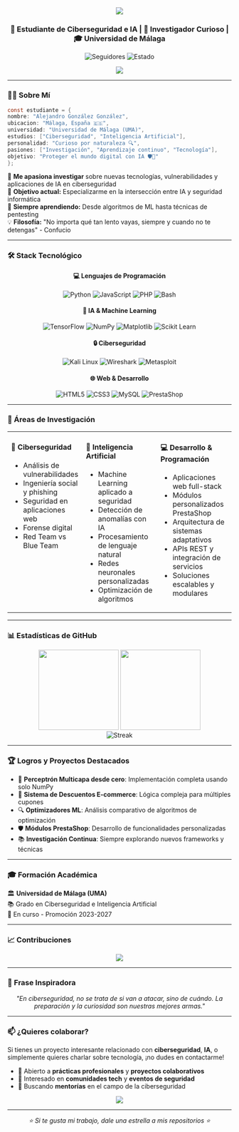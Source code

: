 <div align="center">
  <img src="https://capsule-render.vercel.app/api?type=waving&color=gradient&customColorList=12&height=200&section=header&text=¡Hola!%20Soy%20Alejandro%20González&fontSize=50&animation=fadeIn" />
</div>

<h3 align="center">🔐 Estudiante de Ciberseguridad e IA | 🤖 Investigador Curioso | 🎓 Universidad de Málaga</h3>

<div align="center">
  <img src="https://img.shields.io/github/followers/alexgo414?style=flat-square&color=blue&label=Seguidores" alt="Seguidores"/>
  <img src="https://img.shields.io/badge/Estado-Desarrollando-success?style=flat-square" alt="Estado"/>
</div>



<p align="center">
  <a href="https://linkedin.com/in/alexgo414><img src="https://img.shields.io/badge/-LinkedIn-0077B5?style=for-the-badge&logo=linkedin&logoColor=white"/></a>
  <a href="mailto:alejandro.gonvi@gmail.com"><img src="https://img.shields.io/badge/-Email-D14836?style=for-the-badge&logo=gmail&logoColor=white"/></a>
</p>

---

### 👨‍💻 Sobre Mí

```c
const estudiante = {
nombre: "Alejandro González González",
ubicacion: "Málaga, España 🇪🇸",
universidad: "Universidad de Málaga (UMA)",
estudios: ["Ciberseguridad", "Inteligencia Artificial"],
personalidad: "Curioso por naturaleza 🔍",
pasiones: ["Investigación", "Aprendizaje continuo", "Tecnología"],
objetivo: "Proteger el mundo digital con IA 🛡️🤖"
};
```

🔬 **Me apasiona investigar** sobre nuevas tecnologías, vulnerabilidades y aplicaciones de IA en ciberseguridad  
🎯 **Objetivo actual:** Especializarme en la intersección entre IA y seguridad informática  
🌱 **Siempre aprendiendo:** Desde algoritmos de ML hasta técnicas de pentesting  
💡 **Filosofía:** "No importa qué tan lento vayas, siempre y cuando no te detengas" - Confucio

---

### 🛠️ Stack Tecnológico

<div align="center">

#### 💻 **Lenguajes de Programación**
![Python](https://img.shields.io/badge/-Python-3776AB?style=flat-square&logo=python&logoColor=white)
![JavaScript](https://img.shields.io/badge/-JavaScript-F7DF1E?style=flat-square&logo=javascript&logoColor=black)
![PHP](https://img.shields.io/badge/-PHP-777BB4?style=flat-square&logo=php&logoColor=white)
![Bash](https://img.shields.io/badge/-Bash-4EAA25?style=flat-square&logo=gnu-bash&logoColor=white)

#### 🧠 **IA & Machine Learning**
![TensorFlow](https://img.shields.io/badge/-TensorFlow-FF6F00?style=flat-square&logo=tensorflow&logoColor=white)
![NumPy](https://img.shields.io/badge/-NumPy-013243?style=flat-square&logo=numpy&logoColor=white)
![Matplotlib](https://img.shields.io/badge/-Matplotlib-11557c?style=flat-square&logo=python&logoColor=white)
![Scikit Learn](https://img.shields.io/badge/-Scikit%20Learn-F7931E?style=flat-square&logo=scikit-learn&logoColor=white)

#### 🔒 **Ciberseguridad**
![Kali Linux](https://img.shields.io/badge/-Kali%20Linux-557C94?style=flat-square&logo=kali-linux&logoColor=white)
![Wireshark](https://img.shields.io/badge/-Wireshark-1679A7?style=flat-square&logo=wireshark&logoColor=white)
![Metasploit](https://img.shields.io/badge/-Metasploit-2E5266?style=flat-square&logo=metasploit&logoColor=white)

#### 🌐 **Web & Desarrollo**
![HTML5](https://img.shields.io/badge/-HTML5-E34F26?style=flat-square&logo=html5&logoColor=white)
![CSS3](https://img.shields.io/badge/-CSS3-1572B6?style=flat-square&logo=css3&logoColor=white)
![MySQL](https://img.shields.io/badge/-MySQL-4479A1?style=flat-square&logo=mysql&logoColor=white)
![PrestaShop](https://img.shields.io/badge/-PrestaShop-DF0067?style=flat-square&logo=prestashop&logoColor=white)

</div>

---

### 🎯 Áreas de Investigación

<table>
<tr>
<td valign="top" width="33%">

#### 🔐 **Ciberseguridad**
- Análisis de vulnerabilidades
- Ingeniería social y phishing
- Seguridad en aplicaciones web
- Forense digital
- Red Team vs Blue Team

</td>
<td valign="top" width="33%">

#### 🤖 **Inteligencia Artificial**
- Machine Learning aplicado a seguridad
- Detección de anomalías con IA
- Procesamiento de lenguaje natural
- Redes neuronales personalizadas
- Optimización de algoritmos

</td>
<td valign="top" width="33%">

#### 💻 **Desarrollo & Programación**
- Aplicaciones web full-stack
- Módulos personalizados PrestaShop
- Arquitectura de sistemas adaptativos
- APIs REST y integración de servicios
- Soluciones escalables y modulares

</td>
</tr>
</table>


---

### 📊 Estadísticas de GitHub

<div align="center">
  <img height="180em" src="https://github-readme-stats.vercel.app/api?username=alexgo414&show_icons=true&theme=tokyonight&include_all_commits=true&count_private=true"/>
  <img height="180em" src="https://github-readme-stats.vercel.app/api/top-langs/?username=alexgo414&layout=compact&langs_count=7&theme=tokyonight"/>
</div>

<div align="center">
  <img src="https://github-readme-streak-stats-eight.vercel.app/?user=alexgo414&theme=tokyonight" alt="Streak"/>
</div>

---

### 🏆 Logros y Proyectos Destacados

- 🧠 **Perceptrón Multicapa desde cero**: Implementación completa usando solo NumPy
- 🛒 **Sistema de Descuentos E-commerce**: Lógica compleja para múltiples cupones
- 🔍 **Optimizadores ML**: Análisis comparativo de algoritmos de optimización
- 🛡️ **Módulos PrestaShop**: Desarrollo de funcionalidades personalizadas
- 📚 **Investigación Continua**: Siempre explorando nuevos frameworks y técnicas

---

### 🎓 Formación Académica

🏛️ **Universidad de Málaga (UMA)**  
📚 Grado en Ciberseguridad e Inteligencia Artificial  
📅 En curso - Promoción 2023-2027

---

### 📈 Contribuciones

<div align="center">
  <img src="https://github-readme-activity-graph.vercel.app/graph?username=alexgo414&theme=tokyo-night&hide_border=true" />
</div>

---

### 💭 Frase Inspiradora

<div align="center">
  <i>"En ciberseguridad, no se trata de si van a atacar, sino de cuándo. La preparación y la curiosidad son nuestras mejores armas."</i>
</div>

---

### 📫 ¿Quieres colaborar?

Si tienes un proyecto interesante relacionado con **ciberseguridad**, **IA**, o simplemente quieres charlar sobre tecnología, ¡no dudes en contactarme!

- 💼 Abierto a **prácticas profesionales** y **proyectos colaborativos**
- 🤝 Interesado en **comunidades tech** y **eventos de seguridad**
- 🎯 Buscando **mentorías** en el campo de la ciberseguridad

<div align="center">
  <img src="https://capsule-render.vercel.app/api?type=waving&color=gradient&customColorList=12&height=100&section=footer" />
</div>

---

<div align="center">
  <i>⭐ Si te gusta mi trabajo, dale una estrella a mis repositorios ⭐</i>
</div>
